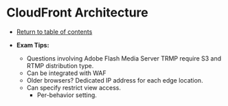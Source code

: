 # CloudFront Architecture

* [Return to table of contents](../../../README.md)

* **Exam Tips:**
  * Questions involving Adobe Flash Media Server TRMP require S3 and RTMP distribution type.
  * Can be integrated with WAF
  * Older browsers? Dedicated IP address for each edge location.
  * Can specify restrict view access.
    * Per-behavior setting.
